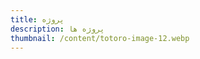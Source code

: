 ```yaml
---
title: پروژه
description: پروژه ها
thumbnail: /content/totoro-image-12.webp
---
```


<LogsArchives cat='projects' />
